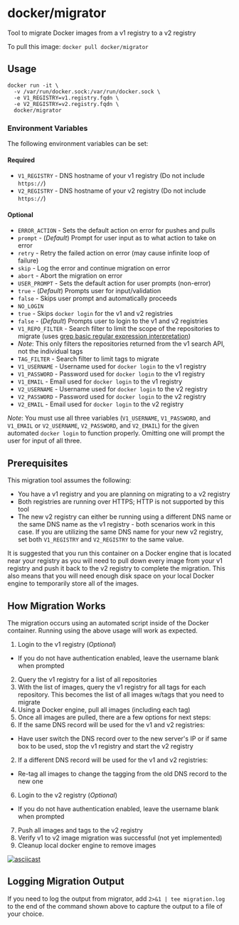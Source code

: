 docker/migrator
=================

Tool to migrate Docker images from a v1 registry to a v2 registry

To pull this image:
`docker pull docker/migrator`

## Usage

```
docker run -it \
  -v /var/run/docker.sock:/var/run/docker.sock \
  -e V1_REGISTRY=v1.registry.fqdn \
  -e V2_REGISTRY=v2.registry.fqdn \
  docker/migrator
```

### Environment Variables
The following environment variables can be set:

#### Required

 * `V1_REGISTRY` - DNS hostname of your v1 registry (Do not include `https://`)
 * `V2_REGISTRY` - DNS hostname of your v2 registry (Do not include `https://`)

#### Optional

 * `ERROR_ACTION` - Sets the default action on error for pushes and pulls
  * `prompt` - (_Default_) Prompt for user input as to what action to take on error
  * `retry` - Retry the failed action on error (may cause infinite loop of failure)
  * `skip` - Log the error and continue migration on error
  * `abort` - Abort the migration on error
 * `USER_PROMPT` - Sets the default action for user prompts (non-error)
  * `true` - (_Default_) Prompts user for input/validation
  * `false` - Skips user prompt and automatically proceeds
 * `NO_LOGIN`
  * `true` - Skips `docker login` for the v1 and v2 registries
  * `false` - (_Default_) Prompts user to login to the v1 and v2 registries
 * `V1_REPO_FILTER` - Search filter to limit the scope of the repositories to migrate (uses [grep basic regular expression interpretation](http://www.gnu.org/software/grep/manual/html_node/Basic-vs-Extended.html))
  * *Note*: This only filters the repositories returned from the v1 search API, not the individual tags
 * `TAG_FILTER` - Search filter to limit tags to migrate
 * `V1_USERNAME` - Username used for `docker login` to the v1 registry
 * `V1_PASSWORD` - Password used for `docker login` to the v1 registry
 * `V1_EMAIL` - Email used for `docker login` to the v1 registry
 * `V2_USERNAME` - Username used for `docker login` to the v2 registry
 * `V2_PASSWORD` - Password used for `docker login` to the v2 registry
 * `V2_EMAIL` - Email used for `docker login` to the v2 registry

*Note*: You must use all three variables (`V1_USERNAME`, `V1_PASSWORD`, and `V1_EMAIL` or `V2_USERNAME`, `V2_PASSWORD`, and `V2_EMAIL`) for the given automated `docker login` to function properly.  Omitting one will prompt the user for input of all three.

## Prerequisites
This migration tool assumes the following:

 * You have a v1 registry and you are planning on migrating to a v2 registry
 * Both registries are running over HTTPS; HTTP is not supported by this tool
 * The new v2 registry can either be running using a different DNS name or the same DNS name as the v1 registry - both scenarios work in this case.  If you are utilizing the same DNS name for your new v2 registry, set both `V1_REGISTRY` and `V2_REGISTRY` to the same value.

It is suggested that you run this container on a Docker engine that is located near your registry as you will need to pull down every image from your v1 registry and push it back to the v2 registry to complete the migration.  This also means that you will need enough disk space on your local Docker engine to temporarily store all of the images.

## How Migration Works
The migration occurs using an automated script inside of the Docker container.  Running using the above usage will work as expected.

1. Login to the v1 registry (_Optional_)
 - If you do not have authentication enabled, leave the username blank when prompted
2. Query the v1 registry for a list of all repositories
3. With the list of images, query the v1 registry for all tags for each repository.  This becomes the list of all images w/tags that you need to migrate
4. Using a Docker engine, pull all images (including each tag)
5. Once all images are pulled, there are a few options for next steps:
 1. If the same DNS record will be used for the v1 and v2 registries:
   - Have user switch the DNS record over to the new server's IP or if same box to be used, stop the v1 registry and start the v2 registry
 2. If a different DNS record will be used for the v1 and v2 registries:
   - Re-tag all images to change the tagging from the old DNS record to the new one
6. Login to the v2 registry (_Optional_)
 - If you do not have authentication enabled, leave the username blank when prompted
7. Push all images and tags to the v2 registry
8. Verify v1 to v2 image migration was successful (not yet implemented)
9. Cleanup local docker engine to remove images

[![asciicast](https://asciinema.org/a/23844.png)](https://asciinema.org/a/23844)

## Logging Migration Output
If you need to log the output from migrator, add `2>&1 | tee migration.log` to the end of the command shown above to capture the output to a file of your choice.
